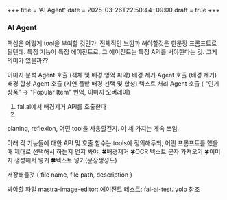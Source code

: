 +++
title = 'AI Agent'
date = 2025-03-26T22:50:44+09:00
draft = true
+++
### AI Agent

핵심은 어떻게 tool을 부여할 것인가.
전체적인 느낌과 해야할것은 한문장 프롬프트로 될텐데.
특정 기능이 특정 에이전트로, 그 에이전트는 특정 API를 써야한다는 것.
그게 의미가 있을까??

이미지 분석 Agent 호출 (객체 및 배경 영역 파악)
배경 제거 Agent 호출 (배경 제거)
배경 합성 Agent 호출 (자연 풀밭 배경 선택 및 합성)
텍스트 처리 Agent 호출 ( "인기상품" → "Popular Item" 번역, 이미지 오버레이)

1. fal.ai에서 배경제거 API를 호출한다
2.


planing, reflexion, 어떤 tool을 사용할건지.
이 세 가지는 계속 쓰임.

아래 각 기능들에 대한 API 및 호출 함수는 tools에 정의해두되,
어떤 프롬프트를 했을 때 제대로 선택해서 하는지 먼저 봐야.
🍀배경제거
🍀OCR 텍스트 문자 가져오기
🍀이미지 생성해서 넣기
🍀텍스트 넣기(문장생성도)

저장해둘것
{ file name, file path, description }


봐야할 파일 
mastra-image-editor: 에이전트
테스트: fal-ai-test. yolo 참조